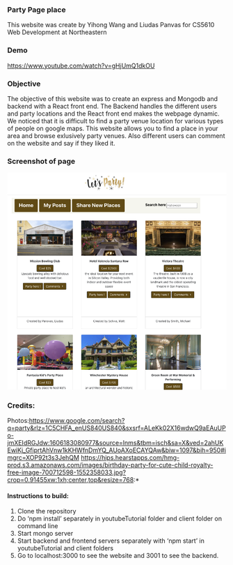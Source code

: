 ### Party Page place
This website was create by Yihong Wang and Liudas Panvas for CS5610 Web Development at Northeastern 

### Demo
https://www.youtube.com/watch?v=gHjUmQ1dkOU

### Objective
The objective of this website was to create an express and Mongodb and backend with a React front end. The Backend handles the different users and party locations and the React front end makes the webpage dynamic. We noticed that it is difficult to find a party venue location for various types of people on google maps. This website allows you to find a place in your area and browse exlusively party venues. Also different users can comment on the website and say if they liked it.

### Screenshot of page

![Image of Homepage](https://github.com/yihongwang001/partybloghere2/blob/main/image/screenshotOfHomepage.PNG?raw=true)
### Credits:
Photos:https://www.google.com/search?q=party&rlz=1C5CHFA_enUS840US840&sxsrf=ALeKk02X16wdwQ9aEAuUPo-jmXEIdRGJdw:1606183080977&source=lnms&tbm=isch&sa=X&ved=2ahUKEwiKj_GfiprtAhVnw1kKHWfnDmYQ_AUoAXoECAYQAw&biw=1097&bih=950#imgrc=XOP92t3s3JehQM
https://hips.hearstapps.com/hmg-prod.s3.amazonaws.com/images/birthday-party-for-cute-child-royalty-free-image-700712598-1552358033.jpg?crop=0.91455xw:1xh;center,top&resize=768:*
#### Instructions to build:
1. Clone the repository
1. Do ‘npm install’ separately in youtubeTutorial folder and client folder on command line
1. Start mongo server
1. Start backend and frontend servers separately with ‘npm start’ in youtubeTutorial and client folders
1. Go to localhost:3000 to see the website and 3001 to see the backend.
